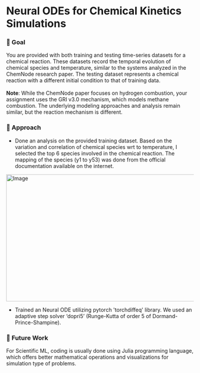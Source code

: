 # Neural ODEs for Chemical Kinetics Simulations

### 🎯 Goal
You are provided with both training and testing time-series datasets for a chemical reaction. These datasets record the temporal evolution of chemical species and 
temperature, similar to the systems analyzed in the ChemNode research paper. The testing dataset represents a chemical reaction with a different initial condition 
to that of training data. <br>  
**Note**: While the ChemNode paper focuses on hydrogen combustion, your assignment uses 
the GRI v3.0 mechanism, which models methane combustion. The underlying modeling 
approaches and analysis remain similar, but the reaction mechanism is different. 

### 🚀 Approach
- Done an analysis on the provided training dataset. Based on the variation and correlation of chemical species wrt to temperature, I selected the top 6 species involved in
the chemical reaction. The mapping of the species (y1 to y53) was done from the official documentation available on the internet.

<img width="541" height="341" alt="Image" src="https://github.com/user-attachments/assets/e0398a8c-ae60-4116-a78e-de791cd55163" />

- Trained an Neural ODE utilizing pytorch 'torchdiffeq' library. We used an adaptive step solver ‘dopri5’ (Runge-Kutta of order 5 of 
Dormand-Prince-Shampine).


### 📢 Future Work
For Scientific ML, coding is usually done using Julia programming language, which offers better mathematical operations and visualizations for simulation type of problems.


